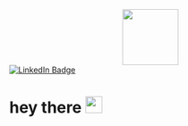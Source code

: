 <div id="header" align="center">
  <img src="https://pixabay.com/vectors/computer-office-desk-sign-typing-146330" width="100"/>
</div>

<div id="badges">
  <a href="https://www.linkedin.com/in/aliakhorbach">
    <img src="https://img.shields.io/badge/LinkedIn-blue?style=for-the-badge&logo=linkedin&logoColor=white" alt="LinkedIn Badge"/>
  </a>
</div>
<h1>
  hey there
  <img src="https://media.giphy.com/media/hvRJCLFzcasrR4ia7z/giphy.gif" width="30px"/>
</h1>
